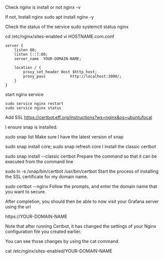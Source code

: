 Check nginx is install or not
nginx -v


If not, Install nginx
sudo apt install nginx -y


Check the status of the service
sudo systemctl status nginx


cd /etc/nginx/sites-enabled
vi HOSTNAME.com.conf
```
server {
    listen 80;
    listen [::]:80;
    server_name  YOUR-DOMAIN-NAME;

    location / {
        proxy_set_header Host $http_host;
        proxy_pass           http://localhost:3000/;
    }
}
```

start nginx service
```
sudo service nginx restart
sudo service nginx status
```

Add SSL
https://certbot.eff.org/instructions?ws=nginx&os=ubuntufocal


I ensure snap is installed.


sudo snap list
Make sure I have the latest version of snap


sudo snap install core; sudo snap refresh core
I install the classic certbot


sudo snap install --classic certbot
Prepare the command so that it can be executed from the command line


sudo ln -s /snap/bin/certbot /usr/bin/certbot
Start the process of installing the SSL certificate for my domain name.


sudo certbot --nginx
Follow the prompts, and enter the domain name that you want to secure.

After completion, you should then be able to now visit your Grafana server using the url

https://YOUR-DOMAIN-NAME

Note that after running Certbot, it has changed the settings of your Nginx configuration file you created earlier.

You can see those changes by using the cat command.


cat /etc/nginx/sites-enabled/YOUR-DOMAIN-NAME


